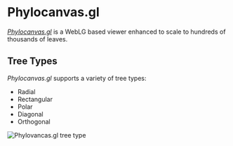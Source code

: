 # Phylocanvas.gl

[_Phylocanvas.gl_](https://www.phylocanvas.gl/) is a WebLG based viewer enhanced to scale to hundreds of thousands 
of leaves.

## Tree Types
_Phylocanvas.gl_ supports a variety of tree types:
* Radial
* Rectangular
* Polar
* Diagonal
* Orthogonal

![Phylovancas.gl tree type](../../uploads/gifs/phylocanvas-gl-viewer-tree-types-2.gif)


